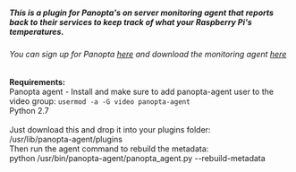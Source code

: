 <h5>This is a plugin for Panopta's on server monitoring agent that reports back to their services to keep track of what your Raspberry Pi's temperatures.</h5>

<h6> You can sign up for Panopta <a href='http://www.panopta.com/'>here</a> and download the monitoring agent <a href='http://answers.panopta.com/how-do-i-install-and-configure-a-panopta-monitoring-agent-v-2/'>here</a></h6>

<strong>Requirements:</strong>
<br />
Panopta agent - Install and make sure to add panopta-agent user to the video group:
`usermod -a -G video panopta-agent`
<br />
Python 2.7
<br />
<br />
Just download this and drop it into your plugins folder:
<br />
/usr/lib/panopta-agent/plugins
<br />
Then run the agent command to rebuild the metadata:
<br />
python /usr/bin/panopta-agent/panopta_agent.py --rebuild-metadata

